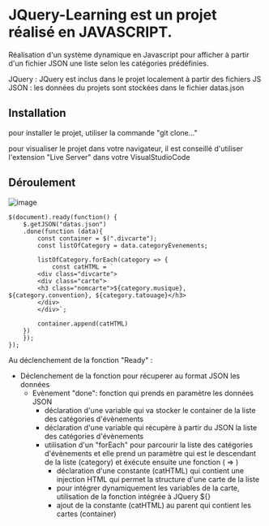 # JQuery-Learning est un projet réalisé en JAVASCRIPT.

Réalisation d'un système dynamique en Javascript pour afficher à partir d'un fichier JSON une liste selon les catégories prédéfinies.

JQuery : JQuery est inclus dans le projet localement à partir des fichiers JS
JSON : les données du projets sont stockées dans le fichier datas.json


## Installation

pour installer le projet, utiliser la commande "git clone..."

pour visualiser le projet dans votre navigateur, il est conseillé d'utiliser l'extension "Live Server" dans votre VisualStudioCode

## Déroulement 

![image](https://github.com/user-attachments/assets/dea5da73-ea77-4919-9703-223797d356e2)


```
$(document).ready(function() {
    $.getJSON("datas.json")
    .done(function (data){
        const container = $(".divcarte");
        const listOfCategory = data.categoryEvenements;

        listOfCategory.forEach(category => {
            const catHTML = `
        <div class="divcarte">
        <div class="carte">
        <h3 class="nomcarte">${category.musique}, ${category.convention}, ${category.tatouage}</h3>
        </div>
        </div>`;
        
        container.append(catHTML)
    })
    });
});
```


Au déclenchement de la fonction "Ready" :
  - Déclenchement de la fonction pour récuperer au format JSON les données
      - Evènement "done": fonction qui prends en paramètre les données JSON
        - déclaration d'une variable qui va stocker le container de la liste des catégories d'évènements
        - déclaration d'une variable qui récupère à partir du JSON la liste des catégories d'évènements
        - utilisation d'un "forEach" pour parcourir la liste des catégories d'évènements et elle prend un paramètre qui est le descendant de la liste (category) et éxécute ensuite une fonction ( => )
          - déclaration d'une constante (catHTML) qui contient une injection HTML qui permet la structure d'une carte de la liste
          - pour intégrer dynamiquement les variables de la carte, utilisation de la fonction intégrée à JQuery ${}
          - ajout de la constante (catHTML) au parent qui contient les cartes (container)
